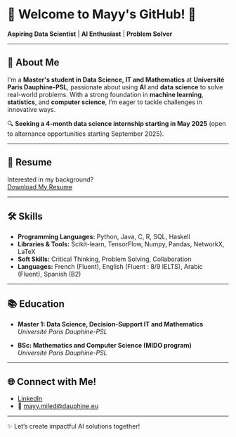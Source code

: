 # 🌟 Welcome to Mayy's GitHub! 🌟

**Aspiring Data Scientist** | **AI Enthusiast** | **Problem Solver**

---

## 🧠 About Me

I'm a **Master's student in Data Science, IT and Mathematics** at **Université Paris Dauphine-PSL**, passionate about using **AI** and **data science** to solve real-world problems. With a strong foundation in **machine learning**, **statistics**, and **computer science**, I’m eager to tackle challenges in innovative ways.

🔍 **Seeking a 4-month data science internship starting in May 2025** (open to alternance opportunities starting September 2025).

---

## 📄 Resume

Interested in my background?  
[Download My Resume](MayyMiledCV.pdf)


---

## 🛠️ Skills

- **Programming Languages:** Python, Java, C, R, SQL, Haskell
- **Libraries & Tools:** Scikit-learn, TensorFlow, Numpy, Pandas, NetworkX, LaTeX  
- **Soft Skills:** Critical Thinking, Problem Solving, Collaboration  
- **Languages:** French (Fluent), English (Fluent : 8/9 IELTS), Arabic (Fluent), Spanish (B2)

---

## 📚 Education

- **Master 1: Data Science, Decision-Support IT and Mathematics**  
  _Université Paris Dauphine-PSL_  

- **BSc: Mathematics and Computer Science (MIDO program)**  
  _Université Paris Dauphine-PSL_

---

## 🌐 Connect with Me!

- [LinkedIn](https://www.linkedin.com/in/mayy-miled/)  
- 📧 mayy.miled@dauphine.eu  

---

✨ Let’s create impactful AI solutions together!
